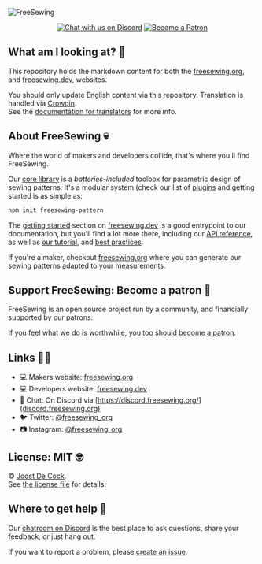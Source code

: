 ![FreeSewing](https://freesewing.org/banner.jpg)
<p align="center">
  <a href="https://discord.freesewing.org" title="Chat with us on Discord"><img src="https://img.shields.io/discord/698854858052075530?label=Chat%20on%20Discord" alt="Chat with us on Discord"/></a>
  <a href="https://freesewing.org/patrons/join"><img src="https://badgen.net/badge/become/a%20Patron/FF5B77" alt="Become a Patron"></a>
</p>

## What am I looking at? 🤔

This repository holds the markdown content for both
the [freesewing.org](https://freesewing.org),
and [freesewing.dev](https://freesewing.dev),
websites.

You should only update English content via this repository. Translation is handled
via [Crowdin](https://crowdin.com/project/fs-markdown).  
See the [documentation for translators](https://freesewing.dev/translators/) for more info.

## About FreeSewing 💀

Where the world of makers and developers collide, that's where you'll find FreeSewing.

Our [core library](https://freesewing.dev/) is a *batteries-included* toolbox
for parametric design of sewing patterns. It's a modular system (check our list
of [plugins](https://freesewing.dev/reference/plugins/) and getting started is as simple as:

```bash
npm init freesewing-pattern
```

The [getting started](https://freesewing.dev/start) section on [freesewing.dev](https://freesewing.dev/) is a good
entrypoint to our documentation, but you'll find a lot more there, including
our [API reference](https://freesewing.dev/api),
as well as [our tutorial](https://freesewing.dev/tutorial),
and [best practices](https://freesewing.dev/do).

If you're a maker, checkout [freesewing.org](https://freesewing.org) where you can generate
our sewing patterns adapted to your measurements.

## Support FreeSewing: Become a patron 🥰

FreeSewing is an open source project run by a community,
and financially supported by our patrons.

If you feel what we do is worthwhile, you too
should [become a patron](https://freesewing.org/patrons/join).

## Links 👩‍💻

 - 💻 Makers website: [freesewing.org](https://freesewing.org)
 - 💻 Developers website: [freesewing.dev](https://freesewing.dev)
 - 💬 Chat: On Discord via [https://discord.freesewing.org/](discord.freesewing.org)
 - 🐦 Twitter: [@freesewing_org](https://twitter.com/freesewing_org)
 - 📷 Instagram: [@freesewing_org](https://instagram.com/freesewing_org)

## License: MIT 🤓

© [Joost De Cock](https://github.com/joostdecock).  
See [the license file](https://github.com/freesewing/freesewing/blob/develop/LICENSE) for details.

## Where to get help 🤯

Our [chatroom on Discord](https://discord.freesewing.org/) is the best place to ask questions,
share your feedback, or just hang out.

If you want to report a problem, please [create an issue](https://github.com/freesewing/freesewing/issues/new).
